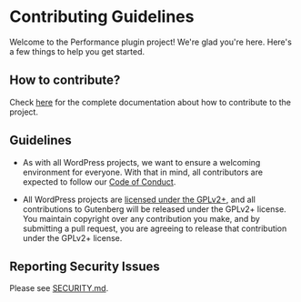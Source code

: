 # Contributing Guidelines

Welcome to the Performance plugin project! We're glad you're here. Here's a few things to help you get started.

## How to contribute?

Check [here](./docs/Getting-started.md) for the complete documentation about how to contribute to the project.

## Guidelines

- As with all WordPress projects, we want to ensure a welcoming environment for everyone. With that in mind, all contributors are expected to follow our [Code of Conduct](/CODE_OF_CONDUCT.md).

- All WordPress projects are [licensed under the GPLv2+](/LICENSE), and all contributions to Gutenberg will be released under the GPLv2+ license. You maintain copyright over any contribution you make, and by submitting a pull request, you are agreeing to release that contribution under the GPLv2+ license.

## Reporting Security Issues

Please see [SECURITY.md](/SECURITY.md).
